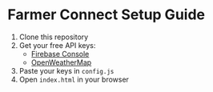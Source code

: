 # Farmer Connect Setup Guide

1. Clone this repository
3. Get your free API keys:
   - [Firebase Console](https://console.firebase.google.com/)
   - [OpenWeatherMap](https://openweathermap.org/api)
4. Paste your keys in `config.js`
5. Open `index.html` in your browser